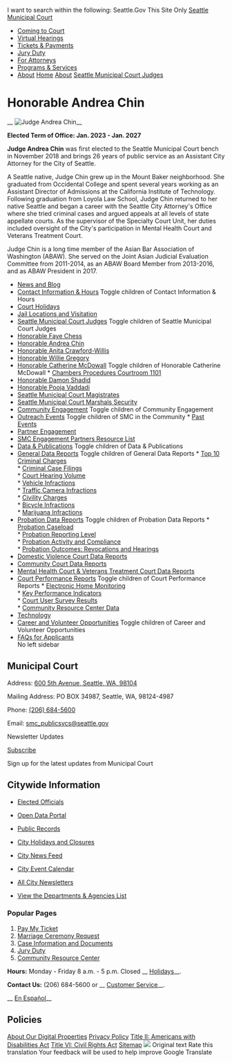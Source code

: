  

 I want to search within the following: Seattle.Gov This Site Only  [Seattle Municipal Court](https://www.seattle.gov/courts/about/seattle-municipal-court-judges/courts)  

 *  [Coming to Court](https://www.seattle.gov/courts/about/seattle-municipal-court-judges/courts/coming-to-court) 
 *  [Virtual Hearings](https://www.seattle.gov/courts/about/seattle-municipal-court-judges/courts/virtual-hearings) 
 *  [Tickets & Payments](https://www.seattle.gov/courts/about/seattle-municipal-court-judges/courts/tickets-and-payments) 
 *  [Jury Duty](https://www.seattle.gov/courts/about/seattle-municipal-court-judges/courts/jury) 
 *  [For Attorneys](https://www.seattle.gov/courts/about/seattle-municipal-court-judges/courts/for-attorneys) 
 *  [Programs & Services](https://www.seattle.gov/courts/about/seattle-municipal-court-judges/courts/programs-and-services) 
 *  [About](https://www.seattle.gov/courts/about/seattle-municipal-court-judges/courts/about) 
  [](https://www.seattle.gov/courts/about/seattle-municipal-court-judges/honorable-andrea-chin)  [Home](https://www.seattle.gov/courts/about/seattle-municipal-court-judges/courts)  [About](https://www.seattle.gov/courts/about/seattle-municipal-court-judges/courts/about)  [Seattle Municipal Court Judges](https://www.seattle.gov/courts/about/seattle-municipal-court-judges/courts/about/seattle-municipal-court-judges)  

# Honorable Andrea Chin

 __ ![Judge Andrea Chin](images/Departments/Court/Individual%20Judges/Chin.jpg)__ 

 __Elected Term of Office: Jan. 2023 - Jan. 2027__ 

 __Judge Andrea Chin__  was first elected to the Seattle Municipal Court bench in November 2018 and brings 26 years of public service as an Assistant City Attorney for the City of Seattle. 

A Seattle native, Judge Chin grew up in the Mount Baker neighborhood. She graduated from Occidental College and spent several years working as an Assistant Director of Admissions at the California Institute of Technology. Following graduation from Loyola Law School, Judge Chin returned to her native Seattle and began a career with the Seattle City Attorney's Office where she tried criminal cases and argued appeals at all levels of state appellate courts. As the supervisor of the Specialty Court Unit, her duties included oversight of the City's participation in Mental Health Court and Veterans Treatment Court.

Judge Chin is a long time member of the Asian Bar Association of Washington (ABAW). She served on the Joint Asian Judicial Evaluation Committee from 2011-2014, as an ABAW Board Member from 2013-2016, and as ABAW President in 2017.

 *   [News and Blog](https://www.seattle.gov/courts/about/news-and-blog)  
 *   [Contact Information & Hours](https://www.seattle.gov/courts/about/contact-information-and-hours)  Toggle children of Contact Information & Hours 
   *   [Court Holidays](https://www.seattle.gov/courts/about/contact-information-and-hours/court-holidays)  
 *   [Jail Locations and Visitation](https://www.seattle.gov/courts/about/jail-locations-and-visitation)  
 *   [Seattle Municipal Court Judges](https://www.seattle.gov/courts/about/seattle-municipal-court-judges)  Toggle children of Seattle Municipal Court Judges 
   *   [Honorable Faye Chess](https://www.seattle.gov/courts/about/seattle-municipal-court-judges/honorable-faye-chess)  
   *   [Honorable Andrea Chin](https://www.seattle.gov/courts/about/seattle-municipal-court-judges/honorable-andrea-chin)  
   *   [Honorable Anita Crawford-Willis](https://www.seattle.gov/courts/about/seattle-municipal-court-judges/honorable-anita-crawford-willis)  
   *   [Honorable Willie Gregory](https://www.seattle.gov/courts/about/seattle-municipal-court-judges/honorable-willie-gregory)  
   *   [Honorable Catherine McDowall](https://www.seattle.gov/courts/about/seattle-municipal-court-judges/honorable-catherine-mcdowall)  Toggle children of Honorable Catherine McDowall 
     *   [Chambers Procedures Courtroom 1101](https://www.seattle.gov/courts/about/seattle-municipal-court-judges/honorable-catherine-mcdowall/chambers-procedures-courtroom-1101)  
   *   [Honorable Damon Shadid](https://www.seattle.gov/courts/about/seattle-municipal-court-judges/honorable-damon-shadid)  
   *   [Honorable Pooja Vaddadi](https://www.seattle.gov/courts/about/seattle-municipal-court-judges/honorable-pooja-vaddadi)  
 *   [Seattle Municipal Court Magistrates](https://www.seattle.gov/courts/about/seattle-municipal-court-magistrates)  
 *   [Seattle Municipal Court Marshals Security](https://www.seattle.gov/courts/about/seattle-municipal-court-marshals--security)  
 *   [Community Engagement](https://www.seattle.gov/courts/about/community-engagement)  Toggle children of Community Engagement 
   *   [Outreach Events](https://www.seattle.gov/courts/about/community-engagement/outreach-events)  Toggle children of SMC in the Community 
     *   [Past Events](https://www.seattle.gov/courts/about/community-engagement/outreach-events/past-events)  
   *   [Partner Engagement](https://www.seattle.gov/courts/about/community-engagement/partner-engagement)  
   *   [SMC Engagement Partners Resource List](https://www.seattle.gov/courts/about/community-engagement/smc-engagement-partners-resource-list)  
 *   [Data & Publications](https://www.seattle.gov/courts/about/data-and-publications)  Toggle children of Data & Publications 
   *   [General Data Reports](https://www.seattle.gov/courts/about/data-and-publications/general-data-reports)  Toggle children of General Data Reports 
     *   [Top 10 Criminal Charges](https://www.seattle.gov/courts/about/data-and-publications/general-data-reports/top-10-criminal-charges)  
     *   [Criminal Case Filings](https://www.seattle.gov/courts/about/data-and-publications/general-data-reports/criminal-case-filings)  
     *   [Court Hearing Volume](https://www.seattle.gov/courts/about/data-and-publications/general-data-reports/court-hearing-volume)  
     *   [Vehicle Infractions](https://www.seattle.gov/courts/about/data-and-publications/general-data-reports/vehicle-infractions)  
     *   [Traffic Camera Infractions](https://www.seattle.gov/courts/about/data-and-publications/general-data-reports/traffic-camera-infractions)  
     *   [Civility Charges](https://www.seattle.gov/courts/about/data-and-publications/general-data-reports/civility-charges)  
     *   [Bicycle Infractions](https://www.seattle.gov/courts/about/data-and-publications/general-data-reports/bicycle-infractions)  
     *   [Marijuana Infractions](https://www.seattle.gov/courts/about/data-and-publications/general-data-reports/marijuana-infractions)  
   *   [Probation Data Reports](https://www.seattle.gov/courts/about/data-and-publications/probation-data-reports)  Toggle children of Probation Data Reports 
     *   [Probation Caseload](https://www.seattle.gov/courts/about/data-and-publications/probation-data-reports/probation-caseload)  
     *   [Probation Reporting Level](https://www.seattle.gov/courts/about/data-and-publications/probation-data-reports/probation-reporting-level)  
     *   [Probation Activity and Compliance](https://www.seattle.gov/courts/about/data-and-publications/probation-data-reports/probation-activity-and-compliance)  
     *   [Probation Outcomes: Revocations and Hearings](https://www.seattle.gov/courts/about/data-and-publications/probation-data-reports/probation-outcomes-revocations-and-hearings)  
   *   [Domestic Violence Court Data Reports](https://www.seattle.gov/courts/about/data-and-publications/domestic-violence-court-data-reports)  
   *   [Community Court Data Reports](https://www.seattle.gov/courts/about/data-and-publications/community-court-data-reports)  
   *   [Mental Health Court & Veterans Treatment Court Data Reports](https://www.seattle.gov/courts/about/data-and-publications/mental-health-court-and-veterans-treatment-court-data-reports)  
   *   [Court Performance Reports](https://www.seattle.gov/courts/about/data-and-publications/court-performance-reports)  Toggle children of Court Performance Reports 
     *   [Electronic Home Monitoring](https://www.seattle.gov/courts/about/data-and-publications/court-performance-reports/electronic-home-monitoring)  
     *   [Key Performance Indicators](https://www.seattle.gov/courts/about/data-and-publications/court-performance-reports/key-performance-indicators)  
     *   [Court User Survey Results](https://www.seattle.gov/courts/about/data-and-publications/court-performance-reports/court-user-survey-results)  
     *   [Community Resource Center Data](https://www.seattle.gov/courts/about/data-and-publications/court-performance-reports/community-resource-center-data)  
 *   [Technology](https://www.seattle.gov/courts/about/technology)  
 *   [Career and Volunteer Opportunities](https://www.seattle.gov/courts/about/career-and-volunteer-opportunities)  Toggle children of Career and Volunteer Opportunities 
   *   [FAQs for Applicants](https://www.seattle.gov/courts/about/career-and-volunteer-opportunities/faqs-for-applicants)  
 No left sidebar 

## Municipal Court

 Address:  [600 5th Avenue, Seattle, WA, 98104](https://www.google.com/maps/place/600%25205th%2520Avenue,%2520Seattle,%2520WA,%252098104) 

 Mailing Address: PO BOX 34987, Seattle, WA, 98124-4987

 Phone:  [(206) 684-5600]() 

 Email:  [smc_publicsvcs@seattle.gov](mailto:smc_publicsvcs@seattle.gov) 

  [](https://www.facebook.com/seamunicourt)  [](https://twitter.com/seamunicourt?lang=en)  [](https://www.instagram.com/seamunicourt)  [](https://www.linkedin.com/company/seattle-municipal-court)  

Newsletter Updates

 [Subscribe](https://public.govdelivery.com/accounts/WASEATTLE/subscriber/topics?qsp=WASEATTLE_21) 

Sign up for the latest updates from Municipal Court

## Citywide Information

 *  [Elected Officials](https://www.seattle.gov/courts/about/seattle-municipal-court-judges/elected-officials) 
 *  [Open Data Portal](https://data.seattle.gov) 
 *  [Public Records](https://www.seattle.gov/courts/about/seattle-municipal-court-judges/public-records) 
 *  [City Holidays and Closures](https://www.seattle.gov/courts/about/seattle-municipal-court-judges/holidays-and-closures) 

 *  [City News Feed](https://news.seattle.gov) 
 *  [City Event Calendar](https://www.seattle.gov/courts/about/seattle-municipal-court-judges/event-calendar) 
 *  [All City Newsletters](https://public.govdelivery.com/accounts/WASEATTLE/subscriber/topics?qsp=CODE_RED) 
 *  [View the Departments & Agencies List](https://www.seattle.gov/courts/about/seattle-municipal-court-judges/departments) 

### Popular Pages

 1.  [Pay My Ticket](https://www.seattle.gov/courts/about/seattle-municipal-court-judges/courts/tickets-and-payments/pay-my-ticket) 
 1.  [Marriage Ceremony Request](https://www.seattle.gov/courts/about/seattle-municipal-court-judges/courts/programs-and-services/marriage-ceremonies/marriage-ceremony-request) 
 1.  [Case Information and Documents](https://www.seattle.gov/courts/about/seattle-municipal-court-judges/courts/for-attorneys/case-information-and-records) 
 1.  [Jury Duty](https://www.seattle.gov/courts/about/seattle-municipal-court-judges/courts/jury) 
 1.  [Community Resource Center](https://www.seattle.gov/courts/about/seattle-municipal-court-judges/courts/programs-and-services/community-resource-center) 

 __Hours:__ Monday - Friday 8 a.m. - 5 p.m. Closed __ [Holidays](https://www.seattle.gov/courts/about/contact-information-and-hours/court-holidays)__.

 __Contact Us:__ (206) 684-5600 or __ [Customer Service](https://www.seattle.gov/courts/programs-and-services/customer-service)__.

 __ [En Español](https://www.seattle.gov/courts/en-espaol)__ 

## Policies

  [About Our Digital Properties](https://www.seattle.gov/courts/about/seattle-municipal-court-judges/about-our-digital-properties)   [Privacy Policy](https://www.seattle.gov/courts/about/seattle-municipal-court-judges/tech/data-privacy/privacy-statement)   [Title II: Americans with Disabilities Act](https://www.seattle.gov/courts/about/seattle-municipal-court-judges/americans-with-disabilities-act)   [Title VI: Civil Rights Act](https://www.seattle.gov/courts/about/seattle-municipal-court-judges/civilrights/laws-we-enforce/title-vi-civil-rights-act)   [Sitemap](https://www.seattle.gov/sitemap)   ![](https://fonts.gstatic.com/s/i/productlogos/translate/v14/24px.svg)  Original text Rate this translation Your feedback will be used to help improve Google Translate 
